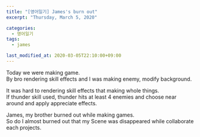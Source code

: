 ```yaml
---
title: "[영어일기] James's burn out"
excerpt: "Thursday, March 5, 2020"

categories:
  - 영어일기
tags:
  - james

last_modified_at: 2020-03-05T22:10:00+09:00
---
```


Today we were making game.  
By bro rendering skill effects and I was making enemy, modify background.  

It was hard to rendering skill effects that making whole things.  
If thunder skill used, thunder hits at least 4 enemies and choose near around and apply appreciate effects.  

James, my brother burned out while making games.  
So do I almost burned out that my Scene was disappeared while collaborate each projects.
